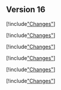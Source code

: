 
## Version 16

[!include["Changes"](./_changes16.00.md)]

[!include["Changes"](./_changes16.01.md)]

[!include["Changes"](./_changes16.02.md)]

[!include["Changes"](./_changes16.03.md)]

[!include["Changes"](./_changes16.04.md)]



[!include["Changes"](./_changes16.06.md)]
